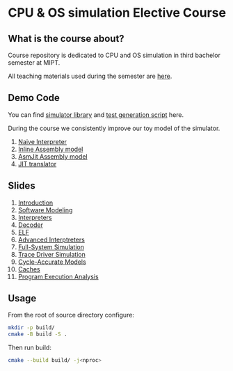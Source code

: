 # CPU & OS simulation Elective Course

## What is the course about?

Сourse repository is dedicated to CPU and OS simulation in third bachelor semester at MIPT.

All teaching materials used during the semester are [here](slides/).

## Demo Code

You can find [simulator library](lib/) and [test generation script](test/) here.

During the course we consistently improve our toy model of the simulator.

1. [Naive Interpreter](naive_interpreter/sim.cc)
2. [Inline Assembly model](inline_assembly/sim.cc)
3. [AsmJit Assembly model](asmjit_assembly/sim.cc)
4. [JIT translator](jit_translator/sim.cc)

## Slides

1. [Introduction](slides/Introduction.pdf)
2. [Software Modeling](slides/Lecture_1_Software_Modeling.pdf)
3. [Interpreters](slides/Lecture_2_Interpreters.pdf)
4. [Decoder](slides/Lecture_3_Decoder.pdf)
5. [ELF](slides/Lecture_4_ELF.pdf)
6. [Advanced Interptreters](slides/Lecture_5_Interpreter+.pdf)
7. [Full-System Simulation](slides/Lecture_6_FSS.pdf)
8. [Trace Driver Simulation](slides/Lecture_7_TDS.pdf)
9. [Cycle-Accurate Models](slides/Lecture_8_CA_models.pdf)
10. [Caches](slides/Lecture_9_Caches.pdf)
11. [Program Execution Analysis](slides/Lecture_10_Program_Execution_Analysis.pdf)

## Usage

From the root of source directory configure:

```bash
mkdir -p build/
cmake -B build -S .
```

Then run build:

```bash
cmake --build build/ -j<nproc>
```
